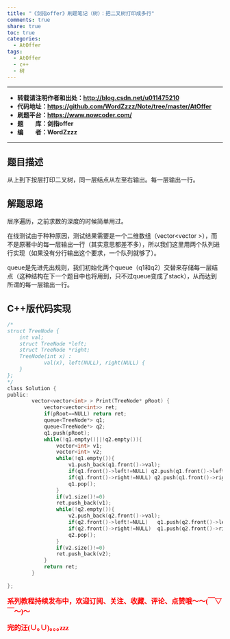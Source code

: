 ```yaml
---
title: "《剑指offer》刷题笔记（树）：把二叉树打印成多行"
comments: true
share: true
toc: true
categories:
  - AtOffer
tags:
  - AtOffer
  - c++
  - 树
---
```


----------

- **转载请注明作者和出处：http://blog.csdn.net/u011475210**
- **代码地址：https://github.com/WordZzzz/Note/tree/master/AtOffer**
- **刷题平台：https://www.nowcoder.com/**
- **题&emsp;&emsp;库：剑指offer**
- **编&emsp;&emsp;者：WordZzzz**

----------

## 题目描述

从上到下按层打印二叉树，同一层结点从左至右输出。每一层输出一行。

## 解题思路

层序遍历，之前求数的深度的时候简单用过。

在线测试由于种种原因，测试结果需要是一个二维数组（vector<vector<int> >），而不是原著中的每一层输出一行（其实意思都差不多），所以我们这里用两个队列进行实现（如果没有分行输出这个要求，一个队列就够了）。

queue是先进先出规则，我们初始化两个queue（q1和q2）交替来存储每一层结点（这种结构在下一个题目中也将用到，只不过queue变成了stack），从而达到所谓的每一层输出一行。

## C++版代码实现

```c
/*
struct TreeNode {
    int val;
    struct TreeNode *left;
    struct TreeNode *right;
    TreeNode(int x) :
            val(x), left(NULL), right(NULL) {
    }
};
*/
class Solution {
public:
        vector<vector<int> > Print(TreeNode* pRoot) {
            vector<vector<int>> ret;
            if(pRoot==NULL) return ret;
            queue<TreeNode*> q1;
            queue<TreeNode*> q2;
            q1.push(pRoot);
            while(!q1.empty()||!q2.empty()){
                vector<int> v1;
                vector<int> v2;
                while(!q1.empty()){
                    v1.push_back(q1.front()->val);
                    if(q1.front()->left!=NULL) q2.push(q1.front()->left);
                    if(q1.front()->right!=NULL) q2.push(q1.front()->right);
                    q1.pop();
                }
                if(v1.size()!=0)
                ret.push_back(v1);
                while(!q2.empty()){
                    v2.push_back(q2.front()->val);
                    if(q2.front()->left!=NULL)   q1.push(q2.front()->left);
                    if(q2.front()->right!=NULL)  q1.push(q2.front()->right);
                    q2.pop();
                }
                if(v2.size()!=0)
                ret.push_back(v2);
            }
            return ret;
        }
     
};
```

**<font color="red" size=3 face="仿宋">系列教程持续发布中，欢迎订阅、关注、收藏、评论、点赞哦～～(￣▽￣～)～</font>**

**<font color="red" size=3 face="仿宋">完的汪(∪｡∪)｡｡｡zzz</font>**